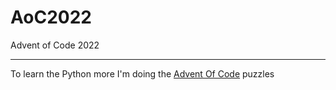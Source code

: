 # AoC2022
Advent of Code 2022

---------------------

To learn the Python more I'm doing the [Advent Of Code](http://adventofcode.com/) puzzles
